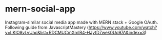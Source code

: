 # mern-social-app

Instagram-similar social media app made with MERN stack + Google OAuth. Following guide from JavascriptMastery (https://www.youtube.com/watch?v=LKlO8vLvUao&list=RDCMUCmXmlB4-HJytD7wek0Uo97A&index=3)
